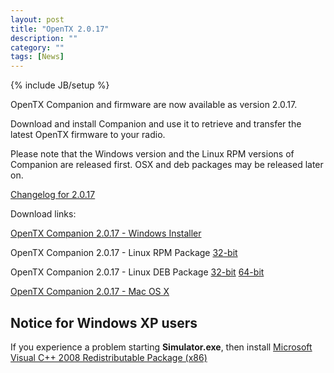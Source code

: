 ```yaml
---
layout: post
title: "OpenTX 2.0.17"
description: ""
category: ""
tags: [News]
---
```

{% include JB/setup %}

OpenTX Companion and firmware are now available as version 2.0.17.
 
Download and install Companion and use it to retrieve and transfer the latest OpenTX firmware to your radio.

Please note that the Windows version and the Linux RPM versions of Companion are released first. OSX and deb packages may be released later on.

[Changelog for 2.0.17](https://github.com/opentx/opentx/releases/tag/2.0.17)

Download links:

[OpenTX Companion 2.0.17 - Windows Installer](http://downloads.open-tx.org/2.0/companion/companionInstall_2.0.17.exe)

OpenTX Companion 2.0.17 - Linux RPM Package [32-bit](http://downloads.open-tx.org/2.0/companion/companion-2.0.17-i686.rpm)

OpenTX Companion 2.0.17 - Linux DEB Package [32-bit](http://downloads.open-tx.org/2.0/companion/companion_2.0.17_i386.deb) [64-bit](http://downloads.open-tx.org/2.0/companion/companion_2.0.17_amd64.deb)

[OpenTX Companion 2.0.17 - Mac OS X](http://downloads.open-tx.org/2.0/companion/companion-macosx-2.0.17.dmg) 

## Notice for Windows XP users
If you experience a problem starting **Simulator.exe**, then install [Microsoft Visual C++ 2008 Redistributable Package (x86)](http://www.microsoft.com/en-us/download/details.aspx?id=29)
